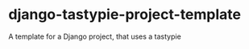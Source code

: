 django-tastypie-project-template
================================

A template for a Django project, that uses a tastypie 